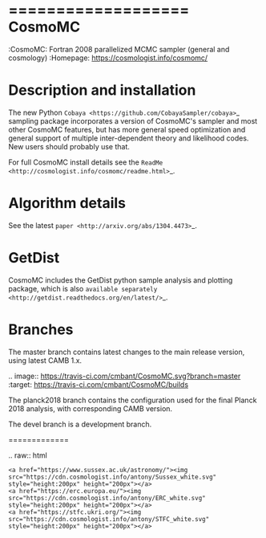 ===================
CosmoMC
===================
:CosmoMC:  Fortran 2008 parallelized MCMC sampler (general and cosmology)
:Homepage: https://cosmologist.info/cosmomc/

Description and installation
=============================

The new Python `Cobaya <https://github.com/CobayaSampler/cobaya>`_ sampling package incorporates a
version of CosmoMC's sampler and most other CosmoMC features, but has more general speed optimization and
general support of multiple inter-dependent theory and likelihood codes. New users should probably use that.

For full CosmoMC install details see the `ReadMe <http://cosmologist.info/cosmomc/readme.html>`_.

Algorithm details
==================

See the latest `paper <http://arxiv.org/abs/1304.4473>`_.

GetDist
===================

CosmoMC includes the GetDist python sample analysis and plotting package, which is
also `available separately <http://getdist.readthedocs.org/en/latest/>`_.


Branches
=============================

The master branch contains latest changes to the main release version, using latest CAMB 1.x.

.. image:: https://travis-ci.com/cmbant/CosmoMC.svg?branch=master
  :target: https://travis-ci.com/cmbant/CosmoMC/builds

The planck2018 branch contains the configuration used for the final Planck 2018 analysis, with
corresponding CAMB version.

The devel branch is a development branch.

=============

.. raw:: html

    <a href="https://www.sussex.ac.uk/astronomy/"><img src="https://cdn.cosmologist.info/antony/Sussex_white.svg" style="height:200px" height="200px"></a>
    <a href="https://erc.europa.eu/"><img src="https://cdn.cosmologist.info/antony/ERC_white.svg" style="height:200px" height="200px"></a>
    <a href="https://stfc.ukri.org/"><img src="https://cdn.cosmologist.info/antony/STFC_white.svg" style="height:200px" height="200px"></a>
